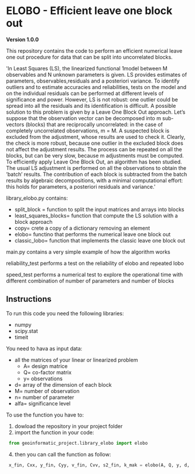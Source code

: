 # ELOBO - Efficient leave one block out 

**Version 1.0.0**

This repository contains the code to perform an efficient numerical leave one out procedure for data that can be split into uncorrelated blocks. 

'In Least Squares (LS), the linearized functional 1model between M observables and N unknown parameters is given. LS provides estimates of parameters, observables,residuals and a posteriori variance. To identify outliers and to estimate accuracies and reliabilities, tests on the model and on the individual residuals can be performed at different levels of significance and power. However, LS is not robust: one outlier could be spread into all the residuals and its identification is difficult.
A possible solution to this problem is given by a Leave One Block Out approach. Let’s suppose that the observation vector can be decomposed into m sub-vectors (blocks) that are reciprocally uncorrelated: in the case of completely uncorrelated observations, m = M. A suspected block is excluded from the adjustment, whose results are used to check it. Clearly, the check is more robust, because one outlier in the excluded block does not affect the adjustment results. 
The process can be repeated on all the blocks, but can be very slow, because m adjustments must be computed. To efficiently apply Leave One Block Out, an algorithm has been studied. The usual LS adjustment is performed on all the observations to obtain the ’batch’ results. The contribution of each block is subtracted from the batch results by algebraic decompositions, with a minimal computational effort: this holds for parameters, a posteriori residuals and variance.'

library_elobo.py contains:
- split_block = function to split the input matrices and arrays into blocks
- least_squares_blocks= function that compute the LS solution with a block approach
- copy= crete a copy of a dictionary removing an element
- elobo= functino that performs the numerical leave one block out
- classic_lobo= function that implements the classic leave one block out

main.py contains a very simple example of how the algorithm works

reliability_test performs a test on the reliability of elobo and repeated lobo

speed_test performs a numerical test to explore the operational time with different combination of number of parameters and number of blocks 

## Instructions
To run this code you need the following libraries:
- numpy
- scipy.stat
- timeit

You need to hava as input data:
- all the matrices of your linear or linearized problem 
    - A= design matrice
    - Q= co-factor matrix
    - y= observations
- d= array of the dimension of each block
- M= number of observation
- n= number of parameter
- alfa= significance level

To use the function you have to:
1. dowload the repository in your project folder
2. import the function in your code:
```python
 from geoinformatic_project.library_elobo import elobo
```
4. then you can call the function as follow:
```python
 x_fin, Cxx, y_fin, Cyy, v_fin, Cvv, s2_fin, k_mak = elobo(A, Q, y, d, alfa, M, n)
```

